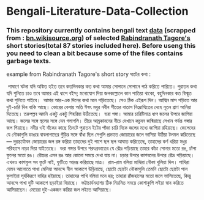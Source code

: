 # Bengali-Literature-Data-Collection
### This repository currently contains bengali text [data](https://github.com/Shayokh144/Bengali-Literature-Data-Collection/blob/master/StoryCollectionRabindranathTagore.zip) (scrapped from : [bn.wikisource.org](https://bn.wikisource.org//wiki/%E0%A6%97%E0%A6%B2%E0%A7%8D%E0%A6%AA%E0%A6%97%E0%A7%81%E0%A6%9A%E0%A7%8D%E0%A6%9B/)) of selected [Rabindranath Tagore's](https://en.wikipedia.org/wiki/Rabindranath_Tagore) short stories(total 87 stories included here). Before useng this you need to clean a bit because some of the files contains garbage texts.


example from Rabindranath Tagore's short story ঘাটের কথা :

  
   পাষাণে ঘটনা যদি অঙ্কিত হইত তবে কতদিনকার কত কথা আমার সোপানে সোপানে পাঠ করিতে পারিতে। পুরাতন কথা যদি শুনিতে চাও তবে আমার এই ধাপে বইস; মনোযোগ দিয়া জলকল্লোলে কান পাতিয়া থাকো, বহুদিনকার কত বিস্মৃত কথা শুনিতে পাইবে।
   আমার আর-এক দিনের কথা মনে পড়িতেছে। সেও ঠিক এইরূপ দিন। আশ্বিন মাস পড়িতে আর দুই-চারি দিন বাকি আছে। ভোরের বেলায় অতি ঈষৎ মধুর নবীন শীতের বাতাস নিদ্রোত্থিতের দেহে নূতন প্রাণ আনিয়া দিতেছে। তরুপল্লব অমনি একটু একটু শিহরিয়া উঠিতেছে।
   ভরা গঙ্গা। আমার চারিটিমাত্র ধাপ জলের উপরে জাগিয়া আছে। জলের সঙ্গে স্থলের সঙ্গে যেন গলাগলি। তীরে আম্রকাননের নীচে যেখানে কচুবন জন্মিয়াছে সেখান পর্যন্ত গঙ্গার জল গিয়াছে। নদীর ওই বাঁকের কাছে তিনটে পুরাতন ইটের পাঁজা চারি দিকে জলের মধ্যে জাগিয়া রহিয়াছে। জেলেদের যে নৌকাগুলি ডাঙার বাবলাগাছের গুঁড়ির সঙ্গে বাঁধা ছিল সেগুলি প্রভাতে জোয়ারের জলে ভাসিয়া উঠিয়া টলমল করিতেছে— দুরন্তযৌবন জোয়ারের জল রঙ্গ করিয়া তাহাদের দুই পাশে ছল ছল আঘাত করিতেছে, তাহাদের কর্ণ ধরিয়া মধুর পরিহাসে নাড়া দিয়া যাইতেছে।
   ভরা গঙ্গার উপরে শরৎপ্ৰভাতের যে রৌদ্র পড়িয়াছে তাহার কাঁচা সোনার মতো রঙ, চাঁপা ফুলের মতো রঙ। রৌদ্রের এমন রঙ আর কোনো সময়ে দেখা যায় না। চড়ার উপরে কাশবনের উপরে রৌদ্র পড়িয়াছে। এখনও কাশফুল সব ফুটে নাই, ফুটিতে আরম্ভ করিয়াছে মাত্র।
   রাম-রাম বলিয়া মাঝিরা নৌকা খুলিয়া দিল। পাখিরা যেমন আলোতে পাখা মেলিয়া আনন্দে নীল আকাশে উড়িয়াছে, ছোটো ছোটো নৌকাগুলি তেমনি ছোটো ছোটো পাল ফুলাইয়া সূর্যকিরণে বাহির হইয়াছে। তাহাদের পাখি বলিয়া মনে হয়; তাহারা রাঁজহাসের মতো জলে ভাসিতেছে, কিন্তু আনন্দে পাখা দুটি আকাশে ছড়াইয়া দিয়াছে।
    ভট্টাচার্যমহাশয় ঠিক নিয়মিত সময়ে কোশাকুশি লইয়া স্নান করিতে আসিয়াছেন। মেয়েরা দুই-একজন করিয়া জল লইতে আসিয়াছে।
